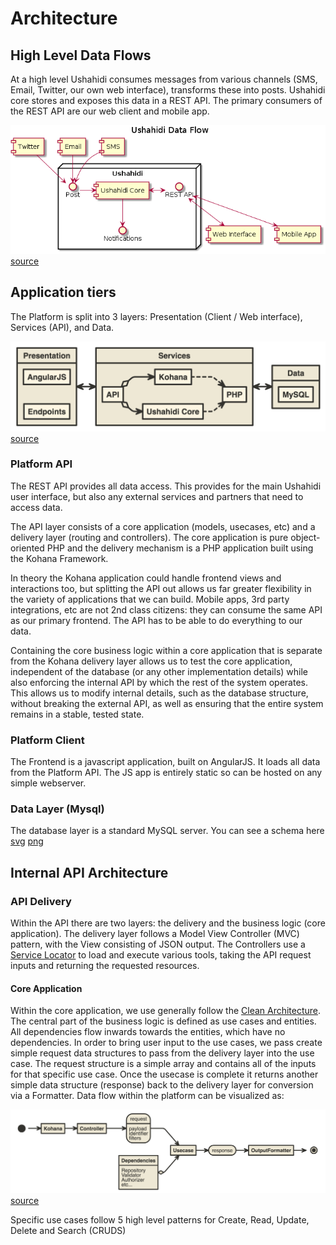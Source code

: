 # Architecture

## High Level Data Flows

At a high level Ushahidi consumes messages from various channels (SMS, Email, Twitter, our own web interface), transforms these into posts. Ushahidi core stores and exposes this data in a REST API. The primary consumers of the REST API are our web client and mobile app.

![data-flow](./data-flow.png "Data Flow")
[source](https://www.planttext.com/?text=RP71Ri8m38RlVWehf-sGDq0LQ6CI1n2YJ3jKFGIQKaiXGOsd7YRU7RTgkmKj1ylvVyVvd2mZcvQ_hmw0YPt5pzYOXYh2TyC6Frpe08fZHyosBQ78jxd4zTMGAm5yg2ogwOZ27q1PBw-u3v6dN1tM-H5N-ur24x7VI3wRky1Kqzam1H_L80-Xc47UGcjBk0l6Dfn845Utcp1ysHDkl53LvYp-BwHkwTAmpWQ64JNL-Y4I1VeuASytmuYyqCxM__d5M50kvXPFS7ygidIAj9UkGkTrbhm9mDBwIdxe0G00)

## Application tiers

The Platform is split into 3 layers: Presentation (Client / Web interface), Services (API), and Data.

![app-tiers](./app-tiers.png "Application tiers")
[source](http://www.nomnoml.com/#view/%23title%3A%20Application%20Tiers%0A%0A%5BPresentation%7C%0A%20%20%20%20%5BAngularJS%5D%0A%20%20%20%20%5BEndpoints%5D%0A%5D%0A%0A%5BServices%7C%0A%20%20%20%20%5BAPI%5Do-%3E%5BKohana%5D%20%0A%20%20%20%20%5BAPI%5Do-%3E%5BUshahidi%20Core%5D%0A%20%20%20%20%5BKohana%5D--%3E%5BPHP%5D%0A%20%20%20%20%5BUshahidi%20Core%5D--%3E%5BPHP%5D%20%20%20%0A%5D%0A%0A%5BData%7C%0A%20%20%20%20%5BMySQL%5D%0A%5D%0A%0A%5BPresentation%5D%3C-%3E%5BServices%5D%0A%5BServices%5D%3C-%3E%5BData%5D%0A%0A%0A%23direction%3A%20right)

### Platform API

The REST API provides all data access. This provides for the main Ushahidi user interface, but also any external services and partners that need to access data.

The API layer consists of a core application (models, usecases, etc) and a delivery layer (routing and controllers). The core application is pure object-oriented PHP and the delivery mechanism is a PHP application built using the Kohana Framework.

In theory the Kohana application could handle frontend views and interactions too, but splitting the API out allows us far greater flexibility in the variety of applications that we can build. Mobile apps, 3rd party integrations, etc are not 2nd class citizens: they can consume the same API as our primary frontend. The API has to be able to do everything to our data.

Containing the core business logic within a core application that is separate from the Kohana delivery layer allows us to test the core application, independent of the database (or any other implementation details) while also enforcing the internal API by which the rest of the system operates. This allows us to modify internal details, such as the database structure, without breaking the external API, as well as ensuring that the entire system remains in a stable, tested state.

### Platform Client

The Frontend is a javascript application, built on AngularJS. It loads all data from the Platform API. The JS app is entirely static so can be hosted on any simple webserver.

### Data Layer (Mysql)

The database layer is a standard MySQL server. You can see a schema here [svg](schema.svg) [png](schema.svg)

## Internal API Architecture

### API Delivery

Within the API there are two layers: the delivery and the business logic (core application). The delivery layer follows a Model View Controller (MVC) pattern, with the View consisting of JSON output. The Controllers use a [Service Locator](https://en.wikipedia.org/wiki/Service_locator_pattern) to load and execute various tools, taking the API request inputs and returning the requested resources.

#### Core Application

Within the core application, we use generally follow the [Clean Architecture](http://blog.8thlight.com/uncle-bob/2012/08/13/the-clean-architecture.html). The central part of the business logic is defined as use cases and entities. All dependencies flow inwards towards the entities, which have no dependencies. In order to bring user input to the use cases, we pass create simple request data structures to pass from the delivery layer into the use case. The request structure is a simple array and contains all of the inputs for that specific use case. Once the usecase is complete it returns another simple data structure (response) back to the delivery layer for conversion via a Formatter. Data flow within the platform can be visualized as:

![api-request-flow](./api-request-flow.png "API Request Flow")
[source](http://www.nomnoml.com/#view/%23title%3A%20General%20API%20request%20flow%0A%0A%5B%3Cstart%3Eapp%5D-%3E%5BKohana%5D%0A%5BKohana%5D-%3E%5BController%5D%0A%5BController%5D-%3E%5B%3Cstate%3Erequest%5D%0A%5B%3Cstate%3Erequest%5D-%3E%5BUsecase%5D%0A%5BUsecase%5D-%3E%5B%3Cstate%3Eresponse%5D%0A%5B%3Cstate%3Eresponse%5D-%3E%5BOutputFormatter%5D%0A%5BOutputFormatter%5D-%3E%5B%3Cend%3Ejson%5D%0A%0A%5B%3Cstate%3Erequest%7C%0Apayload%3B%0Aidentifier%3B%0Afilters%5D%0A%0A%5BDependencies%7C%0A%20Repository%3B%0A%20Validator%3B%0A%20Authorizer%3B%0A%20etc...%0A%5Do-%3E%5BUsecase%5D%0A%0A%23direction%3A%20right)

Specific use cases follow 5 high level patterns for Create, Read, Update, Delete and Search (CRUDS)

